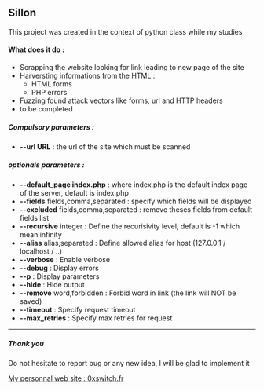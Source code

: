 Sillon
------

This project was created in the context of python class while my studies


#### What does it do :
* Scrapping the website looking for link leading to new page of the site
* Harversting informations from the HTML :
  * HTML forms
  * PHP errors
* Fuzzing found attack vectors like forms, url and HTTP headers
* to be completed


##### Compulsory parameters :
* __--url URL__ : the url of the site which must be scanned

##### optionals parameters :
* __--default_page index.php__ : where index.php is the default index page of the server, default is index.php
* __--fields__ fields,comma,separated : specify which fields will be displayed
* __--excluded__ fields,comma,separated : remove theses fields from default fields list
* __--recursive__ integer : Define the recurisivity level, default is -1 which mean infinity
* __--alias__ alias,separated : Define allowed alias for host (127.0.0.1 / localhost / ..)
* __--verbose__ : Enable verbose
* __--debug__ : Display errors
* __--p__ : Display parameters
* __--hide__ : Hide output
* __--remove__ word,forbidden : Forbid word in link (the link will NOT be saved)
* __--timeout__ : Specify request timeout
* __--max_retries__ : Specify max retries for request

___

##### Thank you
Do not hesitate to report bug or any new idea, I will be glad to implement it

[My personnal web site : 0xswitch.fr](https://0xswitch.fr)